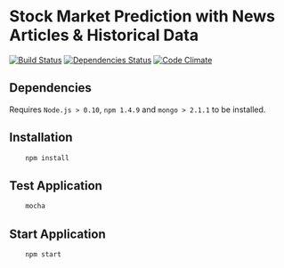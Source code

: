 # Stock Market Prediction with News Articles & Historical Data 
[![Build Status](https://img.shields.io/travis/maael/stock-market-prediction.svg)](https://travis-ci.org/maael/stock-market-prediction)
[![Dependencies Status](https://img.shields.io/david/maael/stock-market-prediction.svg)](https://david-dm.org/maael/stock-market-prediction)
[![Code Climate](https://img.shields.io/codeclimate/github/maael/stock-market-prediction.svg)](https://codeclimate.com/github/maael/stock-market-prediction)

## Dependencies
Requires ```Node.js > 0.10```, ```npm 1.4.9``` and ```mongo > 2.1.1``` to be installed.

## Installation
```bash
	npm install
```

## Test Application
```bash
	mocha
```

## Start Application
```bash 
	npm start
```